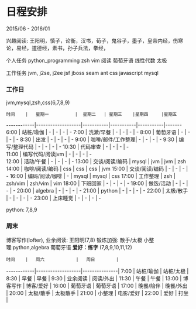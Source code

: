 日程安排
========
2015/06 - 2016/01

兴趣阅读: 王阳明，慎子，论衡，汉书，荀子，鬼谷子，墨子，皇帝内经，伤寒论，易经，道德经，素书，孙子兵法，拳经，

个人任务
    python_programming zsh vim 阅读 葡萄牙语 线性代数 太极

工作任务
    jvm, j2se, j2ee jsf jboss seam ant css javascript mysql

### 工作日 ###
jvm,mysql,zsh,css(6,7,8,9)

    时间    |   星期一          |  星期二   | 星期三    |星期四     |星期五
------------|-------------------|-----------|-----------|-----------|-------
    6:00    | 站桩/瑜伽         |   -       |   -       |   -       |   -
    7:00    | 洗漱/早餐         |   -       |   -       |   -       |   -
    8:00    | 葡萄牙语          |   -       |   -       |   -       |   -
    8:30    | 出发              |   -       |   -       |   -       |   -
    9:00    | 咖啡/邮件/工作整理|   -       |   -       |   -       |   -
    9:30    | 编写/整理代码     |   -       |   -       |   -       |   -
    10:30   | 代码审查          |   -       |   -       |   -       |   -  
    11:00   | 编写代码/阅读jvm  |   -       |   -       |   -       |   -   
    12:00   | 活动/午餐         |   -       |   -       |   -       |   -
    13:00   | 交谈/阅读/编码    |   mysql   |   jvm     |   jvm     |   zsh
    14:00   | 咖啡/阅读/编码    |   css     |   css     |   css     |   jvm
    15:00   | 交谈/阅读/编码    |   -       |   -       |   -       |   -
    16:00   | 编码/阅读/咖啡    |   -       |   mysql   |   mysql   |   css
    17:00   | 工作整理          |   zsh     |   zsh/vim |   zsh/vim |   vim
    18:00   | 下班回家          |   -       |   -       |   -       |   -
    19:00   | 做饭/活动         |   -       |   -       |   -       |   -
    20:00   | algebra           |   -       |   -       |   -       |   -
    21:00   | python            |   -       |   -       |   -       |   -
    22:00   | 太极/散手         |   -       |   -       |   -       |   -
    23:00   | 上床睡觉          |   -       |   -       |   -       |   -

python: 7,8,9


### 周末 ###
博客写作(lofter), 
业余阅读: 王阳明(7,8)
锻炼加强: 散手/太极
小整理:python,algebra 
葡萄牙语 
**爱好：练字** (7,8,9,10,11,12)

    时间    |   周六            |   周日        |
------------|-------------------|---------------|
    7:00    |   站桩/瑜伽       |   站桩/太极   | 
    8:30    |   早餐            |   早餐        |
    9:30    |   业余阅读        |   阅读/外出   |
    11:30   |   午餐            |   午餐        |
    13:00   |   博客写作        |   博客/爱好   |
    16:00   |   葡萄牙语        |   葡萄牙语    |
    17:00   |   晚餐/陪伴       |   晚餐/外出   |
    20:00   |   太极/散手       |   太极散手    |
    21:00   |   小整理          |   电影/爱好   |
    22:00   |   爱好            |   打坐        |



